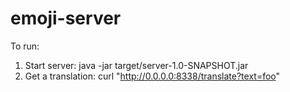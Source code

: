 # emoji-server

To run:

1. Start server: java -jar target/server-1.0-SNAPSHOT.jar
2. Get a translation: curl "http://0.0.0.0:8338/translate?text=foo"